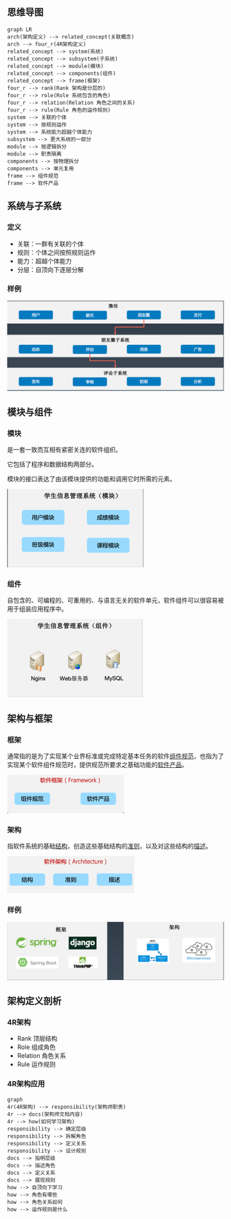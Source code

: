 ## 思维导图

```mermaid
graph LR
arch(架构定义) --> related_concept(关联概念)
arch --> four_r(4R架构定义)
related_concept --> system(系统)
related_concept --> subsystem(子系统)
related_concept --> module(模块)
related_concept --> components(组件)
related_concept --> frame(框架)
four_r --> rank(Rank 架构是分层的)
four_r --> role(Role 系统包含的角色)
four_r --> relation(Relation 角色之间的关系)
four_r --> rule(Rule 角色的运作规则)
system --> 关联的个体
system --> 按规则运作
system --> 系统能力超越个体能力
subsystem --> 更大系统的一部分
module --> 按逻辑拆分
module --> 职责隔离
components --> 按物理拆分
components --> 单元复用
frame --> 组件规范
frame --> 软件产品
```



## 系统与子系统

### 定义

- 关联：一群有关联的个体
- 规则：个体之间按照规则运作
- 能力：超越个体能力
- 分层：自顶向下逐层分解

### 样例

![](1_什么是架构.assets/image-20220813163625300.png)

## 模块与组件

### 模块

是一套一致而互相有紧密关连的软件组织。

它包括了程序和数据结构两部分。

模块的接口表达了由该模块提供的功能和调用它时所需的元素。

<img src="1_什么是架构.assets/image-20220813164810820.png" alt="" style="zoom:50%;" />

### 组件

自包含的、可编程的、可重用的、与语言无关的软件单元，软件组件可以很容易被用于组装应用程序中。

<img src="1_什么是架构.assets/image-20220813164903253.png" alt="" style="zoom:50%;" />



## 架构与框架

### 框架

通常指的是为了实现某个业界标准或完成特定基本任务的软件<u>组件规范</u>，也指为了实现某个软件组件规范时，提供规范所要求之基础功能的<u>软件产品</u>。

<img src="1_什么是架构.assets/image-20220813165842201.png" alt="" style="zoom:50%;" />

### 架构

指软件系统的基础<u>结构</u>，创造这些基础结构的<u>准则</u>，以及对这些结构的<u>描述</u>。

<img src="1_什么是架构.assets/image-20220813170014744.png" alt="" style="zoom:50%;" />

### 样例

![](1_什么是架构.assets/image-20220813170148047.png)

## 架构定义剖析

### 4R架构

- Rank 顶层结构
- Role 组成角色
- Relation 角色关系
- Rule 运作规则

### 4R架构应用

```mermaid
graph 
4r(4R架构) --> responsibility(架构师职责)
4r --> docs(架构师文档内容)
4r --> how(如何学习架构)
responsibility --> 确定层级
responsibility --> 拆解角色
responsibility --> 定义关系
responsibility --> 设计规则
docs --> 指明层级
docs --> 描述角色
docs --> 定义关系
docs --> 展现规则
how --> 自顶向下学习
how --> 角色有哪些
how --> 角色关系如何
how --> 运作规则是什么
```

